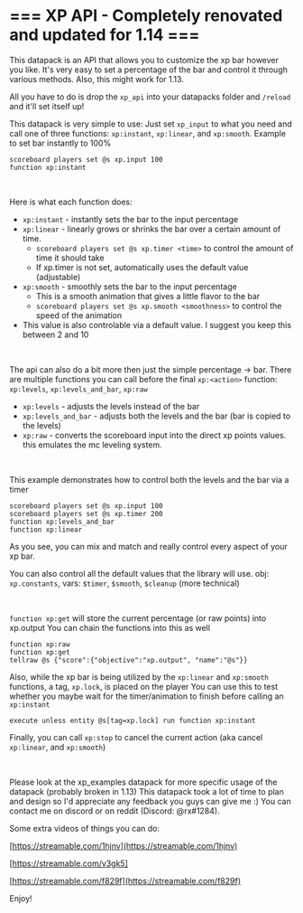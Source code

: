 # === XP API - Completely renovated and updated for 1.14 ===

This datapack is an API that allows you to customize the xp bar however you like. It's very easy to set a percentage of the bar and control it through various methods. Also, this might work for 1.13.

All you have to do is drop the `xp_api` into your datapacks folder and `/reload` and it'll set itself up!

This datapack is very simple to use: Just set `xp_input` to what you need and call one of three functions: `xp:instant`, `xp:linear`, and `xp:smooth`. Example to set bar instantly to 100%

    scoreboard players set @s xp.input 100
    function xp:instant

&#x200B;

Here is what each function does:

* `xp:instant` \- instantly sets the bar to the input percentage
* `xp:linear` \- linearly grows or shrinks the bar over a certain amount of time.
   * `scoreboard players set @s xp.timer <time>` to control the amount of time it should take
   * If xp.timer is not set, automatically uses the default value (adjustable)
* `xp:smooth` \- smoothly sets the bar to the input percentage
   * This is a smooth animation that gives a little flavor to the bar
   * `scoreboard players set @s xp.smooth <smoothness>` to control the speed of the animation
* This value is also controlable via a default value. I suggest you keep this between 2 and 10

&#x200B;

The api can also do a bit more then just the simple percentage -> bar. There are multiple functions you can call before the final `xp:<action>` function: `xp:levels`, `xp:levels_and_bar`, `xp:raw`

* `xp:levels` \- adjusts the levels instead of the bar
* `xp:levels_and_bar` \- adjusts both the levels and the bar (bar is copied to the levels)
* `xp:raw` \- converts the scoreboard input into the direct xp points values. this emulates the mc leveling system.

&#x200B;

This example demonstrates how to control both the levels and the bar via a timer

    scoreboard players set @s xp.input 100
    scoreboard players set @s xp.timer 200
    function xp:levels_and_bar
    function xp:linear

As you see, you can mix and match and really control every aspect of your xp bar.

You can also control all the default values that the library will use. obj: `xp.constants`, vars: `$timer`, `$smooth`, `$cleanup` (more technical)

&#x200B;

`function xp:get` will store the current percentage (or raw points) into xp.output You can chain the functions into this as well

    function xp:raw
    function xp:get
    tellraw @s {"score":{"objective":"xp.output", "name":"@s"}}

Also, while the xp bar is being utilized by the `xp:linear` and `xp:smooth` functions, a tag, `xp.lock`, is placed on the player You can use this to test whether you maybe wait for the timer/animation to finish before calling an `xp:instant`

    execute unless entity @s[tag=xp.lock] run function xp:instant

Finally, you can call `xp:stop` to cancel the current action (aka cancel `xp:linear`, and `xp:smooth`)

&#x200B;

Please look at the xp\_examples datapack for more specific usage of the datapack (probably broken in 1.13) This datapack took a lot of time to plan and design so I'd appreciate any feedback you guys can give me :) You can contact me on discord or on reddit (Discord: @rx#1284).

Some extra videos of things you can do:

[https://streamable.com/1hjnv](https://streamable.com/1hjnv)

[https://streamable.com/v3gk5]

[https://streamable.com/f829f](https://streamable.com/f829f)

Enjoy!
